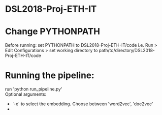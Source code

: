 # DSL2018-Proj-ETH-IT

# Change PYTHONPATH
Before running: set PYTHONPATH to DSL2018-Proj-ETH-IT/code
i.e. Run > Edit Configurations > set working directory to path/to/directory/DSL2018-Proj-ETH-IT/code

# Running the pipeline:
run 'python run_pipeline.py' \
Optional arguments:
- '-e' to select the embedding. Choose between 'word2vec', 'doc2vec'
- 

